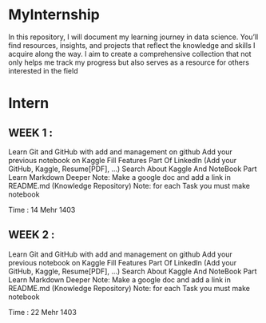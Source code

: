 # MyInternship
In this repository, I will document my learning journey in data science. You’ll find resources, insights, and projects that reflect the knowledge and skills I acquire along the way. I aim to create a comprehensive collection that not only helps me track my progress but also serves as a resource for others interested in the field


# Intern

## WEEK 1 :

 Learn Git and GitHub with add and management on github
 Add your previous notebook on Kaggle
 Fill Features Part Of LinkedIn (Add your GitHub, Kaggle, Resume[PDF], ...)
 Search About Kaggle And NoteBook Part
 Learn Markdown Deeper
Note: Make a google doc and add a link in README.md (Knowledge Repository) Note: for each Task you must make notebook

Time : 14 Mehr 1403

## WEEK 2 :

 Learn Git and GitHub with add and management on github
 Add your previous notebook on Kaggle
 Fill Features Part Of LinkedIn (Add your GitHub, Kaggle, Resume[PDF], ...)
 Search About Kaggle And NoteBook Part
 Learn Markdown Deeper
Note: Make a google doc and add a link in README.md (Knowledge Repository) Note: for each Task you must make notebook

Time : 22 Mehr 1403
